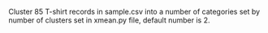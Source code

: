 Cluster 85 T-shirt records in sample.csv into a number of categories
set by number of clusters set in xmean.py file, default number is 2.

